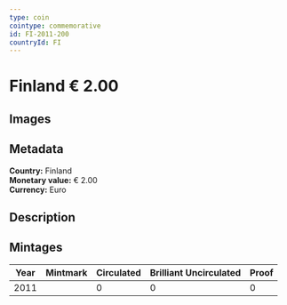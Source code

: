 ```yaml
---
type: coin
cointype: commemorative
id: FI-2011-200
countryId: FI
---
```


# Finland € 2.00

## Images


## Metadata

**Country:** Finland\
**Monetary value:** € 2.00\
**Currency:** Euro

## Description


## Mintages

| Year | Mintmark | Circulated | Brilliant Uncirculated | Proof |
| ---- | -------- | ---------- | ---------------------- | ----- |
| 2011 |  | 0| 0 | 0 |
